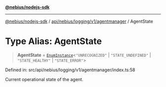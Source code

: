 [**@nebius/nodejs-sdk**](../../../../../../README.md)

---

[@nebius/nodejs-sdk](../../../../../../README.md) / [api/nebius/logging/v1/agentmanager](../README.md) / AgentState

# Type Alias: AgentState

> **AgentState** = [`EnumInstance`](../../../../../../runtime/protos/enum/type-aliases/EnumInstance.md)\<`"UNRECOGNIZED"` \| `"STATE_UNDEFINED"` \| `"STATE_HEALTHY"` \| `"STATE_ERROR"`\>

Defined in: src/api/nebius/logging/v1/agentmanager/index.ts:58

Current operational state of the agent.
